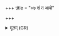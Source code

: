 +++
title = "०७ शं त आपो"

+++
<details><summary>मूलम् (GR)</summary>

शं त आपो हैमवतीः  
शम् उ ते सन्तूत्स्याः ।  
शं ते सनिष्यदा आपः  
शम् उ ते सन्तु वर्ष्याः ॥
</details>